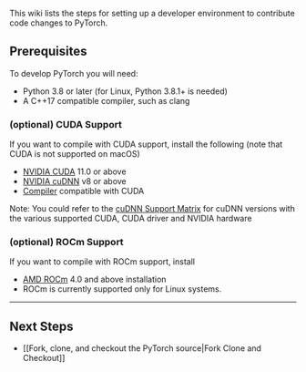 This wiki lists the steps for setting up a developer environment to contribute code changes to PyTorch.

## Prerequisites

<!-- Source: https://github.com/pytorch/pytorch#prerequisites -->

To develop PyTorch you will need:
- Python 3.8 or later (for Linux, Python 3.8.1+ is needed)
- A C++17 compatible compiler, such as clang

### (optional) CUDA Support
If you want to compile with CUDA support, install the following (note that CUDA is not supported on macOS)
- [NVIDIA CUDA](https://developer.nvidia.com/cuda-downloads) 11.0 or above
- [NVIDIA cuDNN](https://developer.nvidia.com/cudnn) v8 or above
- [Compiler](https://gist.github.com/ax3l/9489132) compatible with CUDA

Note: You could refer to the [cuDNN Support Matrix](https://docs.nvidia.com/deeplearning/cudnn/pdf/cuDNN-Support-Matrix.pdf) for cuDNN versions with the various supported CUDA, CUDA driver and NVIDIA hardware

### (optional) ROCm Support
If you want to compile with ROCm support, install
- [AMD ROCm](https://rocmdocs.amd.com/en/latest/Installation_Guide/Installation-Guide.html) 4.0 and above installation
- ROCm is currently supported only for Linux systems.



----

## Next Steps
* [[Fork, clone, and checkout the PyTorch source|Fork Clone and Checkout]]
